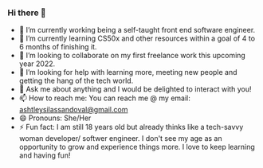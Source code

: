 ### Hi there 👋

- 🔭 I’m currently working being a self-taught front end software engineer. 
- 🌱 I’m currently learning CS50x and other resources within a goal of 4 to 6 months of finishing it. 
- 👯 I’m looking to collaborate on my first freelance work this upcoming year 2022. 
- 🤔 I’m looking for help with learning more, meeting new people and getting the hang of the tech world.
- 💬 Ask me about anything and I would be delighted to interact with you! 
- 📫 How to reach me: You can reach me @ my email: ashtleysilassandoval@gmail.com 
- 😄 Pronouns: She/Her
- ⚡ Fun fact: I am still 18 years old but already thinks like a tech-savvy woman developer/ softwer engineer. I don't see my age as an opportunity to grow and experience things more. I love to keep learning and having fun!

